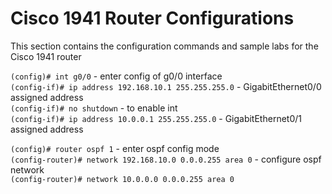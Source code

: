# Cisco 1941 Router Configurations

This section contains the configuration commands and sample labs for the Cisco 1941 router

  `(config)# int g0/0` - enter config of g0/0 interface\
  `(config-if)# ip address 192.168.10.1 255.255.255.0` - GigabitEthernet0/0 assigned address\
  `(config-if)# no shutdown` - to enable int\
  `(config-if)# ip address 10.0.0.1 255.255.255.0` - GigabitEthernet0/1 assigned address

  `(config)# router ospf 1` - enter ospf config mode\
  `(config-router)# network 192.168.10.0 0.0.0.255 area 0` - configure ospf network\
  `(config-router)# network 10.0.0.0 0.0.0.255 area 0`
